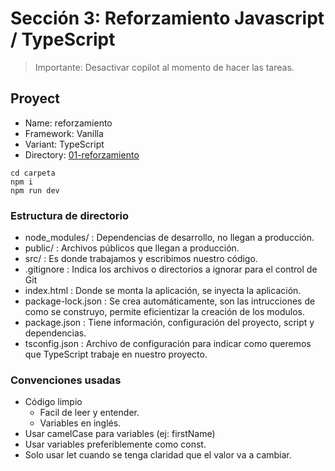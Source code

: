 # Sección 3: Reforzamiento Javascript / TypeScript

> Importante: Desactivar copilot al momento de hacer las tareas.

## Proyect

- Name: reforzamiento
- Framework: Vanilla
- Variant: TypeScript
- Directory: [01-reforzamiento](../ejercicios/01-reforzamiento/)

```node
cd carpeta
npm i
npm run dev
```

### Estructura de directorio

- node_modules/ : Dependencias de desarrollo, no llegan a producción.
- public/ : Archivos públicos que llegan a producción.
- src/ : Es donde trabajamos y escribimos nuestro código.
- .gitignore : Indica los archivos o directorios a ignorar para el control de
  Git
- index.html : Donde se monta la aplicación, se inyecta la aplicación.
- package-lock.json : Se crea automáticamente, son las intrucciones de como se
  construyo, permite eficientizar la creación de los modulos.
- package.json : Tiene información, configuración del proyecto, script y
  dependencias.
- tsconfig.json : Archivo de configuración para indicar como queremos que
  TypeScript trabaje en nuestro proyecto.

### Convenciones usadas

- Código limpio
  - Facil de leer y entender.
  - Variables en inglés.
- Usar camelCase para variables (ej: firstName)
- Usar variables preferiblemente como const.
- Solo usar let cuando se tenga claridad que el valor va a cambiar.
